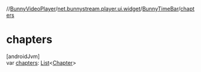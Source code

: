 //[BunnyVideoPlayer](../../../index.md)/[net.bunnystream.player.ui.widget](../index.md)/[BunnyTimeBar](index.md)/[chapters](chapters.md)

# chapters

[androidJvm]\
var [chapters](chapters.md): [List](https://kotlinlang.org/api/latest/jvm/stdlib/kotlin-stdlib/kotlin.collections/-list/index.html)&lt;[Chapter](../../net.bunnystream.player.model/-chapter/index.md)&gt;

